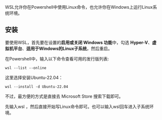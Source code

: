 


WSL允许你在Powershell中使用Linux命令，也允许你在Windows上运行Linux系统环境。

## 安装


要使用WSL，首先要在设置的**启用或关闭 Windows 功能**中，勾选 **Hyper-V**、**虚拟机平台**、**适用于Windows的Linux子系统**，然后重启。

在Powershell中，输入以下命令查看可用的发行版列表:
```
wsl --list --online
```

这里选择安装Ubuntu-22.04：

```
wsl --install -d Ubuntu-22.04
```

不过，最方便的方式是直接去 Microsoft Store 搜索下载即可。
	
先输入wsl ，然后直接开始写Linux命令即可。也可以输入wsl回车进入子系统环境。